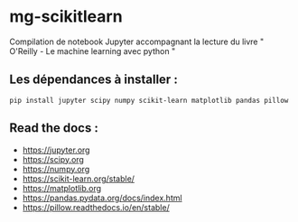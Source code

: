# mg-scikitlearn
Compilation de notebook Jupyter accompagnant la lecture du livre " O'Reilly - Le machine learning avec python "

## Les dépendances à installer : 
```shell
pip install jupyter scipy numpy scikit-learn matplotlib pandas pillow
```

## Read the docs :
- https://jupyter.org
- https://scipy.org
- https://numpy.org
- https://scikit-learn.org/stable/
- https://matplotlib.org
- https://pandas.pydata.org/docs/index.html
- https://pillow.readthedocs.io/en/stable/
